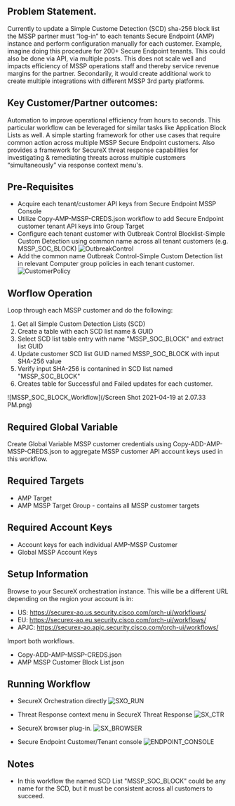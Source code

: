 ## Problem Statement.

Currently to update a Simple Custome Detection (SCD) sha-256 block list the MSSP partner must “log-in” to each tenants Secure Endpoint (AMP) instance and perform configuration manually for each customer. Example, imagine doing this procedure for 200+ Secure Endpoint tenants. This could also be done via API, via multiple posts.  This does not scale well and impacts efficiency of MSSP operations staff and thereby service revenue margins for the partner.  Secondarily, it would create additional work to create multiple integrations with different MSSP 3rd party platforms.

## Key Customer/Partner outcomes:
Automation to improve operational efficiency from hours to seconds.  This particular workflow can be leveraged for similar tasks like Application Block Lists as well.  A simple starting framework for other use cases that require common action across multiple MSSP Secure Endpoint customers.  Also provides a framework for SecureX threat response capabilities for investigating & remediating threats across multiple customers “simultaneously” via response context menu's.

## Pre-Requisites
* Acquire each tenant/customer API keys from Secure Endpoint MSSP Console
* Utilize Copy-AMP-MSSP-CREDS.json workflow to add Secure Endpoint customer tenant API keys into Group Target
* Configure each tenant customer with Outbreak Control Blocklist-Simple Custom Detection using common name across all tenant customers (e.g. MSSP_SOC_BLOCK)
![OutbreakControl](/OutbreakCtl_config.png)
* Add the common name Outbreak Control-Simple Custom Detection list in relevant Computer group policies in each tenant customer.
![CustomerPolicy](/EndpointPolicy_SCD.png)

## Worflow Operation
Loop through each MSSP customer and do the following:
1. Get all Simple Custom Detection Lists (SCD)
1. Create a table with each SCD list name & GUID
1. Select SCD list table entry with name "MSSP_SOC_BLOCK" and extract list GUID
1. Update customer SCD list GUID named MSSP_SOC_BLOCK with input SHA-256 value 
1. Verify input SHA-256 is contanined in SCD list named "MSSP_SOC_BLOCK"
1. Creates table for Successful and Failed updates for each customer.

![MSSP_SOC_BLOCK_Workflow](/Screen Shot 2021-04-19 at 2.07.33 PM.png)



## Required Global Variable
Create Global Variable MSSP customer credentials using Copy-ADD-AMP-MSSP-CREDS.json to aggregate MSSP customer API account keys used in this workflow.

## Required Targets
* AMP Target
* AMP MSSP Target Group - contains all MSSP customer targets

## Required Account Keys
* Account keys for each individual AMP-MSSP Customer 
* Global MSSP Account Keys

## Setup Information
Browse to your SecureX orchestration instance. This wille be a different URL depending on the region your account is in:

* US: https://securex-ao.us.security.cisco.com/orch-ui/workflows/
* EU: https://securex-ao.eu.security.cisco.com/orch-ui/workflows/
* APJC: https://securex-ao.apjc.security.cisco.com/orch-ui/workflows/

Import both workflows.
* Copy-ADD-AMP-MSSP-CREDS.json
* AMP MSSP Customer Block List.json

## Running Workflow

* SecureX Orchestration directly
![SXO_RUN](/SXO_Run.png)

* Threat Response context menu in SecureX Threat Response
![SX_CTR](/SX_TR_ResponseAction.png)

* SecureX browser plug-in.
![SX_BROWSER](/SX_Browser_Response.png)

* Secure Endpoint Customer/Tenant console
![ENDPOINT_CONSOLE](/Endpoint_ResponseAction.png)


## Notes
* In this workflow the named SCD List "MSSP_SOC_BLOCK" could be any name for the SCD, but it must be consistent across all customers to succeed.

